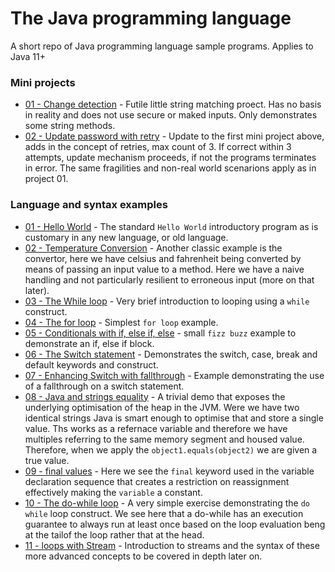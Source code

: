 # The Java programming language

A short repo of Java programming language sample programs. Applies to Java 11+

### Mini projects
- [01 - Change detection](/src/com/irisida/projects/changedetection/ChangeDetection.java) - Futile little string matching proect. Has no basis in reality and does not use secure or maked inputs. Only demonstrates some string methods.
- [02 - Update password with retry](/src/com/irisida/projects/withretry/WithRetr.java) - Update to the first mini project above, adds in the concept of retries, max count of 3. If correct within 3 attempts, update mechanism proceeds, if not the programs terminates in error. The same fragilities and non-real world scenarions apply as in project 01.

### Language and syntax examples

- [01 - Hello World](/src/com/irisida/basics/helloworld/HelloWorld.java) - The standard `Hello World` introductory program as is customary in any new language, or old language.
- [02 - Temperature Conversion](/src/com/irisida/basics/tempconvert/TempConvert.java) - Another classic example is the convertor, here we have celsius and fahrenheit being converted by means of passing an input value to a method. Here we have a naive handling and not particularly resilient to erroneous input (more on that later).
- [03 - The While loop](/src/com/irisida/basics/whileloop/WhileLoop.java) - Very brief introduction to looping using a `while` construct.
- [04 - The for loop](/src/com/irisida/basics/forloop/ForLoop.java) - Simplest `for loop` example.
- [05 - Conditionals with if, else if, else](src/com/irisida/basics/ifelse/IfElse.java) - small `fizz buzz` example to demonstrate an if, else if block.
- [06 - The Switch statement](/src/com/irisida/basics/switching/SwitchStatement.java) - Demonstrates the switch, case, break and default keywords and construct.
- [07 - Enhancing Switch with fallthrough](/src/com/irisida/basics/fallthrough/FallingThrough.java) - Example demonstrating the use of a fallthrough on a switch statement.
- [08 - Java and strings equality](/src/com/irisida/basics/stringsequals/StringsEquals.java) - A trivial demo that exposes the underlying optimisation of the heap in the JVM. Were we have two identical strings Java is smart enough to optimise that and store a single value. Ths works as a refernace variable and therefore we have multiples referring to the same memory segment and housed value. Therefore, when we apply the `object1.equals(object2)` we are given a true value.
- [09 - final values](/src/com/irisida/basics/finalvariables/FinalVariables.java) - Here we see the `final` keyword used in the variable declaration sequence that creates a restriction on reassignment effectively making the `variable` a constant.
- [10 - The do-while loop](/src/com/irisida/basics/dowhile/DoWhile.java) - A very simple exercise demonstrating the `do while` loop construct. We see here that a do-while has an execution guarantee to always run at least once based on the loop evaluation beng at the tailof the loop rather that at the head.
- [11 - loops with Stream](/src/com/irisida/basics/loopstream/LoopStream.java) - Introduction to streams and the syntax of these more advanced concepts to be covered in depth later on.